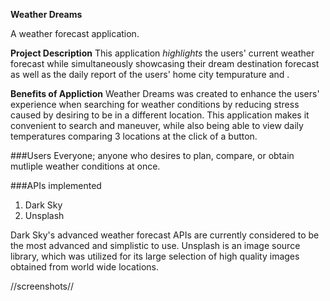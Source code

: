 
**Weather Dreams**

A weather forecast application.


**Project Description**
This application _highlights_ the users' current weather forecast while simultaneously showcasing their dream destination forecast as well as the daily report of the users' home city tempurature and . 

**Benefits of Appliction**
Weather Dreams was created to enhance the users' experience when searching for weather conditions by reducing stress caused by desiring to be in a different location. This application makes it convenient to search and maneuver, while also being able to view daily temperatures comparing 3 locations at the click of a button. 

###Users
Everyone; anyone who desires to plan, compare, or obtain mutliple weather conditions at once. 

###APIs implemented
1. Dark Sky
2. Unsplash

 Dark Sky's advanced weather forecast APIs are currently considered to be the most advanced and simplistic to use. Unsplash is an image source library, which was utilized for its large selection of high quality images obtained from world wide locations.


//screenshots//

<!-- PlacehoderImage -->



